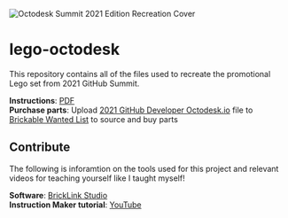 ![Octodesk Summit 2021 Edition Recreation Cover](https://user-images.githubusercontent.com/2089743/232366184-9c6ed7a2-44d7-42f4-befc-d6838b2c9847.png)

# lego-octodesk

This repository contains all of the files used to recreate the promotional Lego set from 2021 GitHub Summit.

**Instructions**: [PDF](/lego-octodesk-instructions.pdf) <br />
**Purchase parts**: Upload [2021 GitHub Developer Octodesk.io](/2021%20GitHub%20Developer%20Octodesk.io) file to [Brickable Wanted List](https://www.bricklink.com/v2/wanted/upload.page) to source and buy parts

## Contribute

The following is inforamtion on the tools used for this project and relevant videos for teaching yourself like I taught myself!

**Software**: [BrickLink Studio](https://www.bricklink.com/v3/studio/download.page) <br />
**Instruction Maker tutorial**: [YouTube](https://www.youtube.com/watch?v=5RnBxLSYEdg&ab_channel=BooneBuilds)
